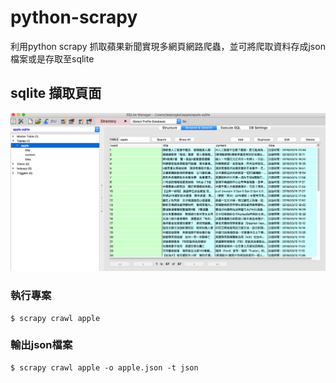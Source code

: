 # python-scrapy
利用python scrapy 抓取蘋果新聞實現多網頁網路爬蟲，並可將爬取資料存成json檔案或是存取至sqlite
## sqlite 擷取頁面
![](./img/sqlite.png)

### 執行專案
```
$ scrapy crawl apple
```
### 輸出json檔案
```
$ scrapy crawl apple -o apple.json -t json
```
